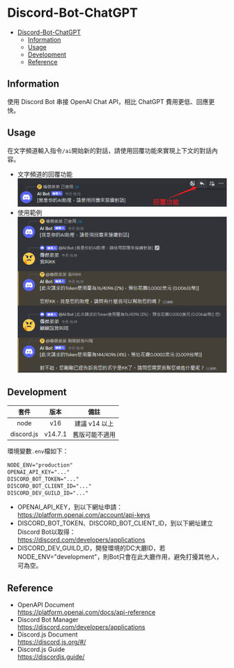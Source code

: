 # Discord-Bot-ChatGPT

* [Discord-Bot-ChatGPT](#discord-bot-chatgpt)
  * [Information](#information)
  * [Usage](#usage)
  * [Development](#development)
  * [Reference](#reference)

## Information

使用 Discord Bot 串接 OpenAI Chat API，相比 ChatGPT 費用更低、回應更快。

## Usage

在文字頻道輸入指令`/ai`開始新的對話，請使用回覆功能來實現上下文的對話內容。

- 文字頻道的回覆功能
  ![](iamges/img_0.png)
- 使用範例
  ![](iamges/img_1.png)

## Development

|     套件     |   版本    |    備註     |
|:----------:|:-------:|:---------:|
|    node    |   v16   | 建議 v14 以上 |
| discord.js | v14.7.1 |  舊版可能不適用  |

環境變數`.env`檔如下：

```dotenv
NODE_ENV="production"
OPENAI_API_KEY="..."
DISCORD_BOT_TOKEN="..."
DISCORD_BOT_CLIENT_ID="..."
DISCORD_DEV_GUILD_ID="..."
```

- OPENAI_API_KEY，到以下網址申請：  
  https://platform.openai.com/account/api-keys
- DISCORD_BOT_TOKEN、DISCORD_BOT_CLIENT_ID，到以下網址建立Discord Bot以取得：  
  https://discord.com/developers/applications
- DISCORD_DEV_GUILD_ID，開發環境的DC大廳ID，若NODE_ENV="development"，則Bot只會在此大廳作用，避免打擾其他人，可為空。

## Reference
- OpenAPI Document  
https://platform.openai.com/docs/api-reference
- Discord Bot Manager  
  https://discord.com/developers/applications
- Discord.js Document  
https://discord.js.org/#/
- Discord.js Guide  
  https://discordjs.guide/
